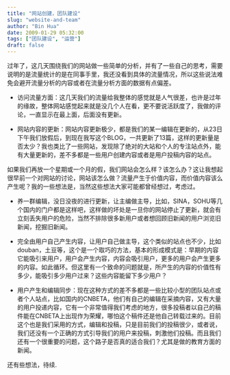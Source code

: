 ```yaml
---
title: "网站创建，团队建设"
slug: "website-and-team"
author: "Bin Hua"
date: 2009-01-29 05:32:00
tags: ["团队建设", "运营"]
draft: false
---
```


过年了，这几天围绕我们的网站做一些简单的分析，并有了一些自己的思考，需要说明的是流量统计的是在同事手里，我还没看到具体的流量情况，所以这些说法难免会避开流量分析的内容或者在流量分析方面的数据有点偏差。

- 访问流量方面：这几天我们的流量给我整体的感觉就是人气很差，也许是过年的缘故，整体网站感觉起来就是没几个人在看，更不要说活跃度了，我做的评论，一直显示在最上面，后面没有更新。

- 网站内容的更新：网站内容更新极少，都是我们的某一编辑在更新的，从23日下午我们放假后，到现在我写这个BLOG，一共更新了13篇，这样的更新量是否太少？我也类比了一些网站，发现除了绝对的大站和个人的专注站点外，能有大量更新的，差不多都是一些用户创建内容或者是用户投稿内容的站点。 

如果我们再放一个星期或一个月的假，我们网站会怎么样？该怎么办？这让我想起很早前一个对网站的讨论，网站该怎么做？流量产生于价值内容，而价值内容该么产生呢？我的一些想法是，当然这些想法大家可能都曾经想过，考虑过。

- 养一群编辑，没日没夜的进行更新，让主编做主导，比如，SINA，SOHU等几个国内的门户都是这样吧，这样做的坏处是一旦你的网站停止了更新，就会有立刻丢失用户的危险，当然不排除很多新用户或者想回顾旧新闻的用户浏览旧新闻，挖掘旧新闻。

- 完全由用户自己产生内容，让用户自己做主导，这个类似的站点也不少，比如 douban，土豆等，这个是一个取巧的方法，基本的形成模式是：早期的内容它能吸引来用户，用户会产生内容，内容会吸引用户，更多的用户会产生更多的内容。如此循环。但这里有一个致命的问题就是，所产生的内容的价值性有多少，能吸引多少用户过来？这些内容能留下多少用户？

- 用户产生和编辑同步：现在这种方式的差不多都是一些比较小型的团队站点或者个人站点，比如国内的CNBETA，他们有自己的编辑在采摘内容，又有大量的用户投递内容，它有一个非常值得我们考虑的地方，很多投稿者以自己的稿件能在CNBETA上出现作为荣耀，哪怕这个稿件还是他自己转载过来的。目前这个也是我们采用的方式，编辑和投稿，只是目前我们的投稿很少，或者说，我们还没有一个正确的方式引导我们的用户来投稿，刺激他们投稿。而且我们还有一个很重要的问题，这个路子是否真的适合我们？尤其是做的教育方面的新闻。 

还有些想法，待续.
